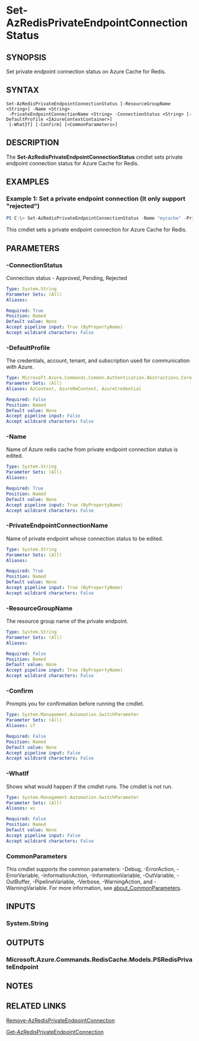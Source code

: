 ﻿---
external help file: Microsoft.Azure.PowerShell.Cmdlets.RedisCache.dll-Help.xml
Module Name: Az.RedisCache
online version:
schema: 2.0.0
---

# Set-AzRedisPrivateEndpointConnectionStatus

## SYNOPSIS
Set private endpoint connection status on Azure Cache for Redis.

## SYNTAX

```
Set-AzRedisPrivateEndpointConnectionStatus [-ResourceGroupName <String>] -Name <String>
 -PrivateEndpointConnectionName <String> -ConnectionStatus <String> [-DefaultProfile <IAzureContextContainer>]
 [-WhatIf] [-Confirm] [<CommonParameters>]
```

## DESCRIPTION
The **Set-AzRedisPrivateEndpointConnectionStatus** cmdlet sets private endpoint connection status for Azure Cache for Redis.

## EXAMPLES

### Example 1: Set a private endpoint connection (It only support "rejected")
```powershell
PS C:\> Set-AzRedisPrivateEndpointConnectionStatus -Name "mycache" -PrivateEndpointConnectionName "MyPrivateEndpoint.abcd123e45" -ConnectionStatus "Rejected"
```

This cmdlet sets a private endpoint connection for Azure Cache for Redis.

## PARAMETERS

### -ConnectionStatus
Connection status - Approved, Pending, Rejected

```yaml
Type: System.String
Parameter Sets: (All)
Aliases:

Required: True
Position: Named
Default value: None
Accept pipeline input: True (ByPropertyName)
Accept wildcard characters: False
```

### -DefaultProfile
The credentials, account, tenant, and subscription used for communication with Azure.

```yaml
Type: Microsoft.Azure.Commands.Common.Authentication.Abstractions.Core.IAzureContextContainer
Parameter Sets: (All)
Aliases: AzContext, AzureRmContext, AzureCredential

Required: False
Position: Named
Default value: None
Accept pipeline input: False
Accept wildcard characters: False
```

### -Name
Name of Azure redis cache from private endpoint connection status is edited.

```yaml
Type: System.String
Parameter Sets: (All)
Aliases:

Required: True
Position: Named
Default value: None
Accept pipeline input: True (ByPropertyName)
Accept wildcard characters: False
```

### -PrivateEndpointConnectionName
Name of private endpoint whose connection status to be edited.

```yaml
Type: System.String
Parameter Sets: (All)
Aliases:

Required: True
Position: Named
Default value: None
Accept pipeline input: True (ByPropertyName)
Accept wildcard characters: False
```

### -ResourceGroupName
The resource group name of the private endpoint.

```yaml
Type: System.String
Parameter Sets: (All)
Aliases:

Required: False
Position: Named
Default value: None
Accept pipeline input: True (ByPropertyName)
Accept wildcard characters: False
```

### -Confirm
Prompts you for confirmation before running the cmdlet.

```yaml
Type: System.Management.Automation.SwitchParameter
Parameter Sets: (All)
Aliases: cf

Required: False
Position: Named
Default value: None
Accept pipeline input: False
Accept wildcard characters: False
```

### -WhatIf
Shows what would happen if the cmdlet runs.
The cmdlet is not run.

```yaml
Type: System.Management.Automation.SwitchParameter
Parameter Sets: (All)
Aliases: wi

Required: False
Position: Named
Default value: None
Accept pipeline input: False
Accept wildcard characters: False
```

### CommonParameters
This cmdlet supports the common parameters: -Debug, -ErrorAction, -ErrorVariable, -InformationAction, -InformationVariable, -OutVariable, -OutBuffer, -PipelineVariable, -Verbose, -WarningAction, and -WarningVariable. For more information, see [about_CommonParameters](http://go.microsoft.com/fwlink/?LinkID=113216).

## INPUTS

### System.String

## OUTPUTS

### Microsoft.Azure.Commands.RedisCache.Models.PSRedisPrivateEndpoint

## NOTES

## RELATED LINKS

[Remove-AzRedisPrivateEndpointConnection](./Remove-AzRedisPrivateEndpointConnection.md)

[Get-AzRedisPrivateEndpointConnection](./Get-AzRedisPrivateEndpointConnection.md)